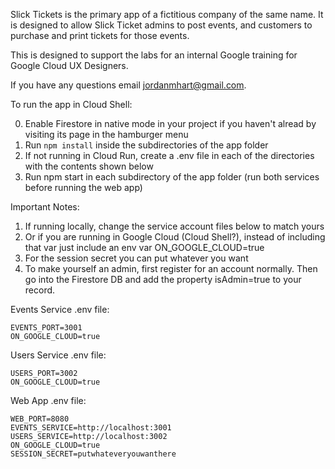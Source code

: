 Slick Tickets is the primary app of a fictitious company of the same name. It is designed to allow Slick Ticket admins to post events, and customers to purchase and print tickets for those events.

This is designed to support the labs for an internal Google training for Google Cloud UX Designers.

If you have any questions email jordanmhart@gmail.com.

To run the app in Cloud Shell:

0. Enable Firestore in native mode in your project if you haven't alread by visiting its page in the hamburger menu
1. Run `npm install` inside the subdirectories of the app folder
2. If not running in Cloud Run, create a .env file in each of the directories with the contents shown below
3. Run npm start in each subdirectory of the app folder (run both services before running the web app)

Important Notes:
1. If running locally, change the service account files below to match yours
2. Or if you are running in Google Cloud (Cloud Shell?), instead of including that var just include an env var ON_GOOGLE_CLOUD=true
3. For the session secret you can put whatever you want
4. To make yourself an admin, first register for an account normally. Then go into the Firestore DB and add the property isAdmin=true to your record.

Events Service .env file:

```
EVENTS_PORT=3001
ON_GOOGLE_CLOUD=true
```

Users Service .env file:

```
USERS_PORT=3002
ON_GOOGLE_CLOUD=true
```

Web App .env file:

```
WEB_PORT=8080
EVENTS_SERVICE=http://localhost:3001
USERS_SERVICE=http://localhost:3002
ON_GOOGLE_CLOUD=true
SESSION_SECRET=putwhateveryouwanthere
```
